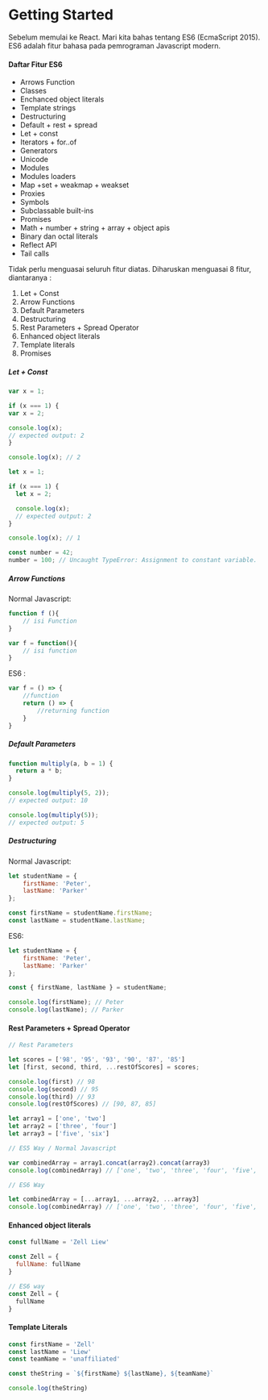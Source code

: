 # Getting Started

Sebelum memulai ke React. Mari kita bahas tentang ES6 \(EcmaScript 2015\). ES6 adalah fitur bahasa pada pemrograman Javascript modern.

#### Daftar Fitur ES6

* Arrows Function
* Classes
* Enchanced object literals
* Template strings
* Destructuring
* Default + rest + spread
* Let + const
* Iterators + for..of
* Generators
* Unicode
* Modules
* Modules loaders
* Map +set + weakmap + weakset
* Proxies
* Symbols
* Subclassable built-ins
* Promises
* Math + number + string + array + object apis
* Binary dan octal literals
* Reflect API
* Tail calls

Tidak perlu menguasai seluruh fitur diatas. Diharuskan menguasai 8 fitur, diantaranya :

1. Let + Const
2. Arrow Functions
3. Default Parameters
4. Destructuring
5. Rest Parameters + Spread Operator
6. Enhanced object literals
7. Template literals
8. Promises

##### Let + Const

```js
var x = 1;

if (x === 1) {
var x = 2;

console.log(x);
// expected output: 2
}

console.log(x); // 2
```

```js
let x = 1;

if (x === 1) {
  let x = 2;

  console.log(x);
  // expected output: 2
}

console.log(x); // 1
```

```js
const number = 42;
number = 100; // Uncaught TypeError: Assignment to constant variable.
```

##### Arrow Functions

Normal Javascript:

```js
function f (){
    // isi Function
}

var f = function(){
    // isi function
}
```

ES6 :

```js
var f = () => {
    //function
    return () => {
        //returning function
    }
}
```

##### Default Parameters

```js
function multiply(a, b = 1) {
  return a * b;
}

console.log(multiply(5, 2));
// expected output: 10

console.log(multiply(5));
// expected output: 5
```

##### Destructuring

Normal Javascript:

```js
let studentName = {
    firstName: 'Peter',
    lastName: 'Parker'
};

const firstName = studentName.firstName;
const lastName = studentName.lastName;
```

ES6:

```js
let studentName = {
    firstName: 'Peter',
    lastName: 'Parker'
};

const { firstName, lastName } = studentName;

console.log(firstName); // Peter
console.log(lastName); // Parker
```

#### Rest Parameters + Spread Operator

```js
// Rest Parameters

let scores = ['98', '95', '93', '90', '87', '85']
let [first, second, third, ...restOfScores] = scores;

console.log(first) // 98
console.log(second) // 95
console.log(third) // 93
console.log(restOfScores) // [90, 87, 85]
```

```js
let array1 = ['one', 'two']
let array2 = ['three', 'four']
let array3 = ['five', 'six']

// ES5 Way / Normal Javascript

var combinedArray = array1.concat(array2).concat(array3)
console.log(combinedArray) // ['one', 'two', 'three', 'four', 'five', 'six']

// ES6 Way 

let combinedArray = [...array1, ...array2, ...array3]
console.log(combinedArray) // ['one', 'two', 'three', 'four', 'five', 'six']
```

#### Enhanced object literals

```js
const fullName = 'Zell Liew'

const Zell = {
  fullName: fullName
}

// ES6 way
const Zell = {
  fullName
}
```

#### Template Literals

```js
const firstName = 'Zell'
const lastName = 'Liew'
const teamName = 'unaffiliated'

const theString = `${firstName} ${lastName}, ${teamName}`

console.log(theString)
```




